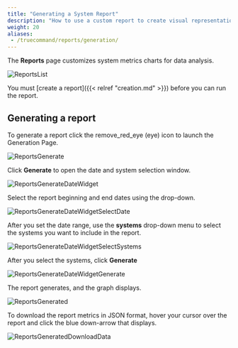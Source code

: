 ```yaml
---
title: "Generating a System Report"
description: "How to use a custom report to create visual representations of collected system metrics."
weight: 20
aliases: 
 - /truecommand/reports/generation/
---
```




The **Reports** page customizes system metrics charts for data analysis.

![ReportsList](/images/TrueCommand/Reports/ReportsList.png "Reports List")

You must [create a report]({{< relref "creation.md" >}}) before you can run the report.

## Generating a report

To generate a report click the <mat-icon role="img" class="mat-icon notranslate material-icons mat-icon-no-color" aria-hidden="true">remove_red_eye</mat-icon> (eye) icon to launch the Generation Page.

![ReportsGenerate](/images/TrueCommand/Reports/ReportsGenerate.png "Reports Generate")

Click **Generate** to open the date and system selection window.

![ReportsGenerateDateWidget](/images/TrueCommand/Reports/ReportsGenerateDateWidget.png "Reports Generate Date Widget")

Select the report beginning and end dates using the drop-down.

![ReportsGenerateDateWidgetSelectDate](/images/TrueCommand/Reports/ReportsGenerateDateWidgetSelectDate.png "Reports Generate Date Widget Select Date")

After you set the date range, use the **systems** drop-down menu to select the systems you want to include in the report.

![ReportsGenerateDateWidgetSelectSystems](/images/TrueCommand/Reports/ReportsGenerateDateWidgetSelectSystems.png "Reports Generate Date Widget Select Systems")

After you select the systems, click **Generate**

![ReportsGenerateDateWidgetGenerate](/images/TrueCommand/Reports/ReportsGenerateDateWidgetGenerate.png "Reports Generate Date Widget Generate")

The report generates, and the graph displays. 

![ReportsGenerated](/images/TrueCommand/Reports/ReportsGenerated.png "ReportsGenerated")

To download the report metrics in <file>JSON</file> format, hover your cursor over the report and click the blue down-arrow that displays. 

![ReportsGeneratedDownloadData](/images/TrueCommand/Reports/ReportsGeneratedDownloadData.png "Reports Generated Download Data")